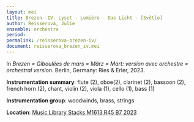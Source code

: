 ```yaml
---
layout: mei
title: Brezen--IV. Lyset - Lumière - Das Licht - [Světlo]
author: Reisserová, Julie
ensemble: orchestra
period:
permalink: /reisserova-brezen-iv/
document: reisserova_brezen_iv.mei
---
```


In *Brezen = Giboulées de mars = März = Mart: version avec orchestre = orchestral version.* Berlin, Germany: Ries & Erler, 2023.

**Instrumentation summary**: flute (2), oboe(2), clarinet (2), bassoon (2), french horn (2), chant, violin (2), viola (1), cello (1), bass (1)

**Instrumentation group**: woodwinds, brass, strings

**Location**: <a href="https://tufts.primo.exlibrisgroup.com/permalink/01TUN_INST/1kc9gia/alma991019011679303851" target="_blank">Music Library Stacks  M1613.R45 B7 2023</a>
